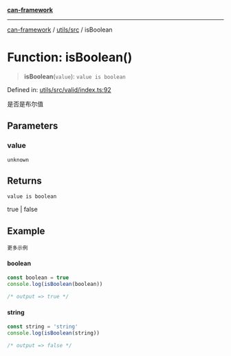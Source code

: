 [**can-framework**](../../../README.md)

***

[can-framework](../../../modules.md) / [utils/src](../README.md) / isBoolean

# Function: isBoolean()

> **isBoolean**(`value`): `value is boolean`

Defined in: [utils/src/valid/index.ts:92](https://github.com/acanowl/acanowl-framework/blob/b5107a43a84c047f5172f446640c957c87bb9285/packages/utils/src/valid/index.ts#L92)

是否是布尔值

## Parameters

### value

`unknown`

## Returns

`value is boolean`

true | false

## Example

```更多示例```
#### boolean

```typescript
const boolean = true
console.log(isBoolean(boolean))

/* output => true */
```

#### string

```typescript
const string = 'string'
console.log(isBoolean(string))

/* output => false */
```
